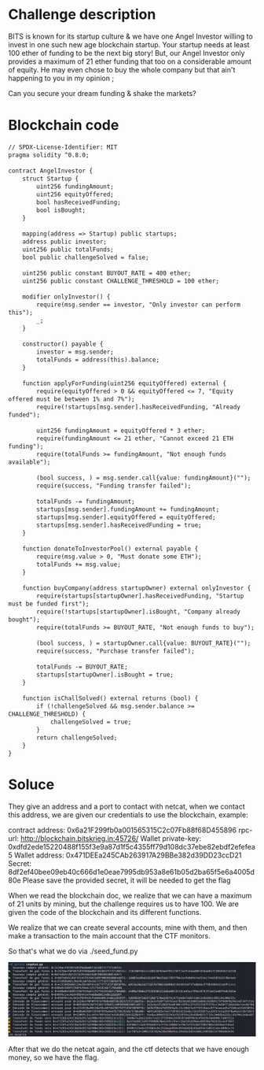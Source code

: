# Challenge description

BITS is known for its startup culture & we have one Angel Investor willing to invest in one such new age blockchain startup. Your startup needs at least 100 ether of funding to be the next big story! But, our Angel Investor only provides a maximum of 21 ether funding that too on a considerable amount of equity. He may even chose to buy the whole company but that ain't happening to you in my opinion ;

Can you secure your dream funding & shake the markets?

# Blockchain code

```solidity
// SPDX-License-Identifier: MIT
pragma solidity ^0.8.0;

contract AngelInvestor {
    struct Startup {
        uint256 fundingAmount;
        uint256 equityOffered;
        bool hasReceivedFunding;
        bool isBought;
    }

    mapping(address => Startup) public startups;
    address public investor;
    uint256 public totalFunds;
    bool public challengeSolved = false;

    uint256 public constant BUYOUT_RATE = 400 ether;
    uint256 public constant CHALLENGE_THRESHOLD = 100 ether;

    modifier onlyInvestor() {
        require(msg.sender == investor, "Only investor can perform this");
        _;
    }

    constructor() payable {
        investor = msg.sender;
        totalFunds = address(this).balance;
    }

    function applyForFunding(uint256 equityOffered) external {
        require(equityOffered > 0 && equityOffered <= 7, "Equity offered must be between 1% and 7%");
        require(!startups[msg.sender].hasReceivedFunding, "Already funded");

        uint256 fundingAmount = equityOffered * 3 ether;
        require(fundingAmount <= 21 ether, "Cannot exceed 21 ETH funding");
        require(totalFunds >= fundingAmount, "Not enough funds available");

        (bool success, ) = msg.sender.call{value: fundingAmount}("");
        require(success, "Funding transfer failed");

        totalFunds -= fundingAmount;
        startups[msg.sender].fundingAmount += fundingAmount;
        startups[msg.sender].equityOffered = equityOffered;
        startups[msg.sender].hasReceivedFunding = true;
    }

    function donateToInvestorPool() external payable {
        require(msg.value > 0, "Must donate some ETH");
        totalFunds += msg.value;
    }

    function buyCompany(address startupOwner) external onlyInvestor {
        require(startups[startupOwner].hasReceivedFunding, "Startup must be funded first");
        require(!startups[startupOwner].isBought, "Company already bought");
        require(totalFunds >= BUYOUT_RATE, "Not enough funds to buy");

        (bool success, ) = startupOwner.call{value: BUYOUT_RATE}("");
        require(success, "Purchase transfer failed");

        totalFunds -= BUYOUT_RATE;
        startups[startupOwner].isBought = true;
    }

    function isChallSolved() external returns (bool) {
        if (!challengeSolved && msg.sender.balance >= CHALLENGE_THRESHOLD) {
            challengeSolved = true;
        }
        return challengeSolved;
    }
}
```

# Soluce

They give an address and a port to contact with netcat, when we contact this address, we are given our credentials to use the blockchain, example:

contract address: 0x6a21F299fb0a001565315C2c07Fb88f68D455896
rpc-url: http://blockchain.bitskrieg.in:45726/
Wallet private-key: 0xdfd2ede15220488f155f3e9a87d1f5c4355ff79d108dc37ebe82ebdf2efefea5
Wallet address: 0x471DEEa245CAb263917A29BBe382d39DD23ccD21
Secret: 8df2ef40bee09eb40c666d1e0eae7995db953a8e61b05d2ba65f5e6a4005d80e
Please save the provided secret, it will be needed to get the flag

When we read the blockchain doc, we realize that we can have a maximum of 21 units by mining, but the challenge requires us to have 100. We are given the code of the blockchain and its different functions.

We realize that we can create several accounts, mine with them, and then make a transaction to the main account that the CTF monitors.

So that's what we do via ./seed_fund.py

![alt text](image.png)

After that we do the netcat again, and the ctf detects that we have enough money, so we have the flag.
